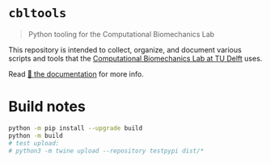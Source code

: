 # `cbltools`

> Python tooling for the Computational Biomechanics Lab

This repository is intended to collect, organize, and document various
scripts and tools that the [Computational Biomechanics Lab at TU Delft](https://www.tudelft.nl/me/over/afdelingen/biomechanical-engineering/research/biomechatronics-human-machine-control/computational-biomechanics-lab) uses.

Read [📖 the documentation](https://computationalbiomechanicslab.github.io/cbltooling) for
more info.

# Build notes

```bash
python -m pip install --upgrade build
python -m build
# test upload:
# python3 -m twine upload --repository testpypi dist/*
```

